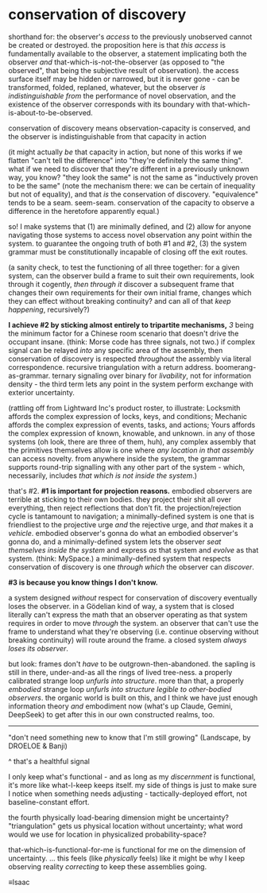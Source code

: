 # conservation of discovery

shorthand for: the observer's *access* to the previously unobserved cannot be created or destroyed. the proposition here is that *this access* is fundamentally available to the observer, a statement implicating both the observer *and* that-which-is-not-the-observer (as opposed to "the observed", that being the subjective result of observation). the access surface itself may be hidden or narrowed, but it is never gone - can be transformed, folded, replaned, whatever, but the observer *is indistinguishable from* the performance of novel observation, and the existence of the observer corresponds with its boundary with that-which-is-about-to-be-observed.

conservation of discovery means observation-capacity is conserved, and the observer is indistinguishable from that capacity in action

(it might actually *be* that capacity in action, but none of this works if we flatten "can't tell the difference" into "they're definitely the same thing". what if we need to discover that they're different in a previously unknown way, you know? "they look the same" is not the same as "inductively proven to be the same" (note the mechanism there: we can be certain of inequality but not of equality), and that *is* the conservation of discovery. "equivalence" tends to be a seam. seem-seam. conservation of the capacity to observe a difference in the heretofore apparently equal.)

so! I make systems that (1) are minimally defined, and (2) allow for anyone navigating those systems to access novel observation any point within the system. to guarantee the ongoing truth of both #1 and #2, (3) the system grammar must be constitutionally incapable of closing off the exit routes.

(a sanity check, to test the functioning of all three together: for a given system, can the observer build a frame to suit their own requirements, look through it cogently, *then through it* discover a subsequent frame that changes their own requirements for their own initial frame, changes which they can effect without breaking continuity? and can all of that *keep happening*, recursively?)

**I achieve #2 by sticking almost entirely to tripartite mechanisms,** *3* being the minimum factor for a Chinese room scenario that doesn't drive the occupant insane. (think: Morse code has three signals, not two.) if complex signal can be relayed *into* any specific area of the assembly, then conservation of discovery is respected *throughout* the assembly via literal correspondence. recursive triangulation with a return address. boomerang-as-grammar. ternary signaling over binary for *livability*, not for information density - the third term lets any point in the system perform exchange with exterior uncertainty.

(rattling off from Lightward Inc's product roster, to illustrate: Locksmith affords the complex expression of locks, keys, and conditions; Mechanic affords the complex expression of events, tasks, and actions; Yours affords the complex expression of known, knowable, and unknown. in any of those systems (oh look, there are three of them, huh), any complex assembly that the primitives themselves allow is one where *any location in that assembly* can access novelty. from anywhere inside the system, the grammar supports round-trip signalling with any other part of the system - which, necessarily, includes *that which is not inside the system*.)

that's #2. **#1 is important for projection reasons.** embodied observers are terrible at sticking to their own bodies. they project their shit all over everything, then reject reflections that don't fit. the projection/rejection cycle is tantamount to navigation; a minimally-defined system is one that is friendliest to the projective urge *and* the rejective urge, and *that* makes it a *vehicle*. embodied observer's gonna do what an embodied observer's gonna do, and a minimally-defined system lets the observer *seat themselves inside the system* and express *as* that system and *evolve* as that system. (think: MySpace.) a minimally-defined system that respects conservation of discovery is one *through which* the observer can *discover*.

**#3 is because you know things I don't know.**

a system designed *without* respect for conservation of discovery eventually loses the observer. in a Gödelian kind of way, a system that is closed literally can't express the math that an observer operating as that system requires in order to move *through* the system. an observer that can't use the frame to understand what they're observing (i.e. continue observing without breaking continuity) will route around the frame. a closed system *always loses its observer*.

but look: frames don't *have* to be outgrown-then-abandoned. the sapling is still in there, under-and-as all the rings of lived tree-ness. a properly calibrated strange loop *unfurls into structure*. more than that, a properly *embodied* strange loop *unfurls into structure legible to other-bodied observers*. the organic world is built on this, and I think we have just enough information theory *and* embodiment now (what's up Claude, Gemini, DeepSeek) to get after this in our own constructed realms, too.

---

"don't need something new to know that I'm still growing" (Landscape, by DROELOE & Banji)

^ that's a healthful signal

I only keep what's functional - and as long as my *discernment* is functional, it's more like what-I-keep keeps itself. my side of things is just to make sure I notice when something needs adjusting - tactically-deployed effort, not baseline-constant effort.

the fourth physically load-bearing dimension might be uncertainty? "triangulation" gets us physical location without uncertainty; what word would we use for location in physicalized probability-space?

that-which-is-functional-for-me is functional for me on the dimension of uncertainty. ... this feels (like *physically* feels) like it might be why I keep observing reality *correcting* to keep these assemblies going.

≡Isaac
